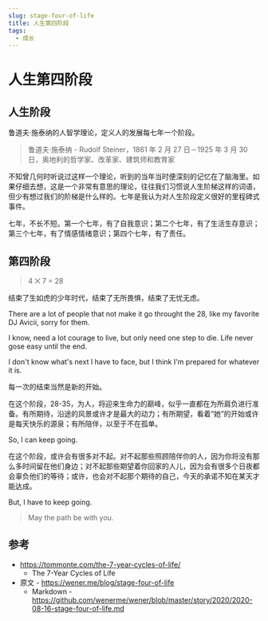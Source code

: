 ```yaml
---
slug: stage-four-of-life
title: 人生第四阶段
tags:
  - 成长
---
```


# 人生第四阶段

## 人生阶段

鲁道夫·施泰纳的人智学理论，定义人的发展每七年一个阶段。

> 鲁道夫·施泰纳 - Rudolf Steiner，1861 年 2 月 27 日－1925 年 3 月 30 日，奥地利的哲学家、改革家、建筑师和教育家

<!-- more -->

不知曾几何时听说过这样一个理论，听到的当年当时便深刻的记忆在了脑海里。如果仔细去想，这是一个非常有意思的理论，往往我们习惯说人生阶梯这样的词语，但少有想过我们的阶梯是什么样的。七年是我认为对人生阶段定义很好的里程碑式事件。

七年，不长不短。第一个七年，有了自我意识；第二个七年，有了生活生存意识；第三个七年，有了情感情绪意识；第四个七年，有了责任。

## 第四阶段

> 4 ⨉ 7 = 28

结束了生如虎的少年时代，结束了无所畏惧，结束了无忧无虑。

There are a lot of people that not make it go throught the 28, like my favorite DJ Avicii, sorry for them.

I know, need a lot courage to live, but only need one step to die. Life never gose easy until the end.

I don't know what's next I have to face, but I think I'm prepared for whatever it is.

每一次的结束当然是新的开始。

在这个阶段，28-35，为人，将迎来生命力的巅峰，似乎一直都在为所肩负进行准备。有所期待，沿途的风景或许才是最大的动力；有所期望，看着“她”的开始或许是每天快乐的源泉；有所陪伴，以至于不在孤单。

So, I can keep going.

在这个阶段，或许会有很多对不起。对不起那些照顾陪伴你的人，因为你将没有那么多时间留在他们身边；对不起那些期望着你回家的人儿，因为会有很多个日夜都会辜负他们的等待；或许，也会对不起那个期待的自己，今天的承诺不知在某天才能达成。

But, I have to keep going.

> May the path be with you.

## 参考

- https://tommonte.com/the-7-year-cycles-of-life/
  - The 7-Year Cycles of Life
- 原文 - https://wener.me/blog/stage-four-of-life
  - Markdown - https://github.com/wenerme/wener/blob/master/story/2020/2020-08-16-stage-four-of-life.md

